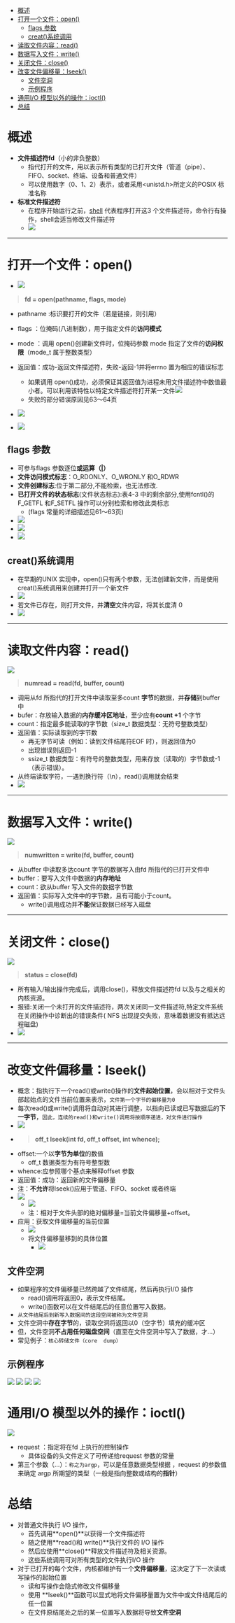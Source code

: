  - [概述](#概述)
- [打开一个文件：open()](#打开一个文件open)
  - [flags 参数](#flags-参数)
  - [creat()系统调用](#creat系统调用)
- [读取文件内容：read()](#读取文件内容read)
- [数据写入文件：write()](#数据写入文件write)
- [关闭文件：close()](#关闭文件close)
- [改变文件偏移量：lseek()](#改变文件偏移量lseek)
  - [文件空洞](#文件空洞)
  - [示例程序](#示例程序)
- [通用I/O 模型以外的操作：ioctl()](#通用io-模型以外的操作ioctl)
- [总结](#总结)

# 概述
- **文件描述符fd**（小的非负整数）
  - 指代打开的文件，用以表示所有类型的已打开文件（管道（pipe）、FIFO、socket、终端、设备和普通文件）
   - 可以使用数字（0、1、2）表示，或者采用<unistd.h>所定义的POSIX 标准名称
- **标准文件描述符**
    - 在程序开始运行之前，[shell](https://blog.csdn.net/qq_40964554/article/details/100899628?ops_request_misc=%257B%2522request%255Fid%2522%253A%2522167552686316800213069583%2522%252C%2522scm%2522%253A%252220140713.130102334..%2522%257D&request_id=167552686316800213069583&biz_id=0&utm_medium=distribute.pc_search_result.none-task-blog-2~all~top_positive~default-5-100899628-null-null.142^v73^wechat_v2,201^v4^add_ask,239^v1^insert_chatgpt&utm_term=shell&spm=1018.2226.3001.4187) 代表程序打开这3 个文件描述符，命令行有操作，shell会适当修改文件描述符
    - ![](2023-02-05-00-07-08.png)

---
# 打开一个文件：open()
- ![](2023-02-05-00-28-31.png)
> **fd = open(pathname, flags, mode)**  
  -  pathname :标识要打开的文件（若是链接，则引用）
  -  flags ：位掩码(八进制数），用于指定文件的**访问模式**
    
  -  mode ：调用 open()创建新文件时，位掩码参数 mode 指定了文件的**访问权限**（mode_t 属于整数类型）  
  -  返回值：成功-返回文件描述符，失败-返回-1并将errno 置为相应的错误标志 
     - 如果调用 open()成功，必须保证其返回值为进程未用文件描述符中数值最小者。可以利用该特性以特定文件描述符打开某一文件![](2023-02-05-13-53-45.png)
     - 失败的部分错误原因见63～64页
  -  ![](2023-02-05-00-32-54.png)
  - ![](2023-02-05-00-42-45.png)

## flags 参数
- 可参与flags 参数逐位**或运算（|）**
- **文件访问模式标志**：O_RDONLY、O_WRONLY 和O_RDWR 
- **文件创建标志**:位于第二部分,不能检索，也无法修改.
- **已打开文件的状态标志**(文件状态标志):表4-3 中的剩余部分,使用fcntl()的F_GETFL 和F_SETFL 操作可以分别检索和修改此类标志
    - (flags 常量的详细描述见61～63页)
- ![](2023-02-05-13-39-46.png)
- ![](2023-02-05-13-40-18.png)
- ![](2023-02-05-13-45-31.png)

## creat()系统调用
- 在早期的UNIX 实现中，open()只有两个参数，无法创建新文件，而是使用creat()系统调用来创建并打开一个新文件
- ![](2023-02-05-13-58-30.png)
- 若文件已存在，则打开文件，并**清空**文件内容，将其长度清 0
- ![](2023-02-05-14-00-33.png)

---
# 读取文件内容：read()
![](2023-02-05-14-04-01.png)
>**numread = read(fd, buffer, count)**
- 调用从fd 所指代的打开文件中读取至多count **字节**的数据，并**存储**到buffer 中
- bufer：存放输入数据的**内存缓冲区地址**，至少应有**count +1** 个字节
- count：指定最多能读取的字节数（size_t 数据类型：无符号整数类型）
- 返回值：实际读取到的字节数
    - 再无字节可读（例如：读到文件结尾符EOF 时），则返回值为0
    - 出现错误则返回-1
    - ssize_t 数据类型：有符号的整数类型，用来存放（读取的）字节数或-1（表示错误）。
- 从终端读取字符，一遇到换行符（\n），read()调用就会结束
- ![](2023-02-05-14-21-34.png)

---
# 数据写入文件：write()
![](2023-02-05-14-23-31.png)
>**numwritten = write(fd, buffer, count)**
- 从buffer 中读取多达count 字节的数据写入由fd 所指代的已打开文件中
- buffer：要写入文件中数据的**内存地址**
- count：欲从buffer 写入文件的数据字节数
- 返回值：实际写入文件中的字节数，且有可能小于count。
    -  write()调用成功并**不能**保证数据已经写入磁盘
  
---
# 关闭文件：close()
![](2023-02-05-14-29-01.png)
>**status  =  close(fd)**
- 所有输入/输出操作完成后，调用close()，释放文件描述符fd 以及与之相关的内核资源。
- 报错:关闭一个未打开的文件描述符，两次关闭同一文件描述符,特定文件系统在关闭操作中诊断出的错误条件( NFS 出现提交失败，意味着数据没有抵达远程磁盘)
- ![](2023-02-05-14-32-42.png)

---
# 改变文件偏移量：lseek() 
- 概念：指执行下一个read()或write()操作的**文件起始位置**，会以相对于文件头部起始点的文件当前位置来表示，`文件第一个字节的偏移量为0`
- 每次read()或write()调用将自动对其进行调整，以指向已读或已写数据后的**下一字节**，`因此，连续的read()和write()调用将按顺序递进，对文件进行操作`
- ![](2023-02-09-22-03-31.png)
- >**off_t lseek(int fd, off_t offset, int whence);**
- offset:一个以**字节为单位**的数值
    -  off_t 数据类型为有符号整型数
- whence:应参照哪个基点来解释offset 参数
- 返回值：成功：返回新的文件偏移量
- 注：**不允许**将lseek()应用于管道、FIFO、socket 或者终端
- ![](2023-02-09-22-12-04.png)
    - ![](2023-02-09-22-16-06.png)
    - 注：相对于文件头部的绝对偏移量=当前文件偏移量+offset。
- 应用：获取文件偏移量的当前位置
    - ![](2023-02-09-22-18-50.png)
    - 将文件偏移量移到的具体位置
        - ![](2023-02-09-22-21-17.png)

## 文件空洞
- 如果程序的文件偏移量已然跨越了文件结尾，然后再执行I/O 操作
    - read()调用将返回0，表示文件结尾。
    - write()函数可以在文件结尾后的任意位置写入数据。
- `从文件结尾后到新写入数据间的这段空间被称为文件空洞`
- 文件空洞中**存在字节**的，读取空洞将返回以0（空字节）填充的缓冲区
- 但，文件空洞**不占用任何磁盘空间**（直至在文件空洞中写入了数据，才...）
- 常见例子：`核心转储文件（core  dump）`

## 示例程序
  ![](2023-02-09-22-37-13.png)
  ![](2023-02-09-22-37-48.png)
  ![](2023-02-09-22-39-07.png)
  ![](2023-02-09-22-39-41.png)

# 通用I/O 模型以外的操作：ioctl() 
![](2023-02-09-22-40-32.png)
- request ：指定将在fd 上执行的控制操作
    - 具体设备的头文件定义了可传递给request 参数的常量
- 第三个参数（...）：`称之为argp`，可以是任意数据类型根据 ，request 的参数值来确定 argp 所期望的类型（一般是指向整数或结构的**指针**）

# 总结
- 对普通文件执行 I/O 操作，
    - 首先调用**open()**以获得一个文件描述符
    - 随之使用**read()和 write()**执行文件的 I/O 操作
    - 然后应使用**close()**释放文件描述符及相关资源。
    - 这些系统调用可对所有类型的文件执行I/O 操作
- 对于已打开的每个文件，内核都维护有一个**文件偏移量**，这决定了下一次读或写操作的起始位置
    - 读和写操作会隐式修改文件偏移量
    - 使用 **lseek()**函数可以显式地将文件偏移量置为文件中或文件结尾后的任一位置
    - 在文件原结尾处之后的某一位置写入数据将导致**文件空洞**